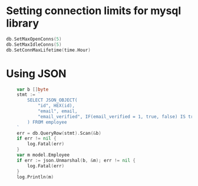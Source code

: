 # Setting connection limits for mysql library

```go
db.SetMaxOpenConns(5)
db.SetMaxIdleConns(5)
db.SetConnMaxLifetime(time.Hour)
```


# Using JSON

```go
	var b []byte
	stmt := `
		SELECT JSON_OBJECT(
			"id", HEX(id),
			"email", email,
			"email_verified", IF(email_verified = 1, true, false) IS true
		) FROM employee
	`
	err = db.QueryRow(stmt).Scan(&b)
	if err != nil {
		log.Fatal(err)
	}
	var m model.Employee
	if err := json.Unmarshal(b, &m); err != nil {
		log.Fatal(err)
	}
	log.Println(m)
```
